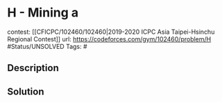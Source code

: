 # H - Mining a

contest: [[CFICPC/102460/102460|2019-2020 ICPC Asia Taipei-Hsinchu Regional Contest]]
url: https://codeforces.com/gym/102460/problem/H
#Status/UNSOLVED
Tags: #

## Description

## Solution

